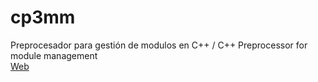 cp3mm
=====

Preprocesador para gestión de modulos en C++ / C++ Preprocessor for module management
<br>[Web](http://baltasarq.github.io/cp3mm/)
